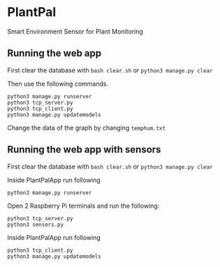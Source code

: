 # PlantPal

Smart Environment Sensor for Plant Monitoring

## Running the web app

First clear the database with `bash clear.sh` or `python3 manage.py clear`

Then use the following commands.
```
python3 manage.py runserver
python3 tcp_server.py
python3 tcp_client.py
python3 manage.py updatemodels
```

Change the data of the graph by changing `temphum.txt`


## Running the web app with sensors

First clear the database with `bash clear.sh` or `python3 manage.py clear`

Inside PlantPalApp run following

```
python3 manage.py runserver
```

Open 2 Raspberry Pi terminals and run the following:

```
python3 tcp_server.py
python3 sensors.py
```

Inside PlantPalApp run following

```
python3 tcp_client.py
python3 manage.py updatemodels
```

